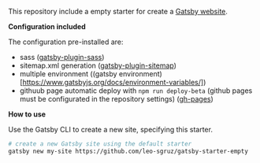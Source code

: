 This repository include a empty starter for create a [Gatsby website](https://www.gatsbyjs.org/). 

**Configuration included**

The configuration pre-installed are:

* sass ([gatsby-plugin-sass](https://www.gatsbyjs.org/packages/gatsby-plugin-sass/))
* sitemap.xml generation ([gatsby-plugin-sitemap](https://www.gatsbyjs.org/packages/gatsby-plugin-sitemap/))
* multiple environment ((gatsby environment)[https://www.gatsbyjs.org/docs/environment-variables/])
* githuub page automatic deploy with `npm run deploy-beta` (github pages must be configurated in the repository settings) ([gh-pages](https://www.gatsbyjs.org/docs/how-gatsby-works-with-github-pages/))


**How to use**

  Use the Gatsby CLI to create a new site, specifying this starter.

  ```sh
  # create a new Gatsby site using the default starter
  gatsby new my-site https://github.com/leo-sgruz/gatsby-starter-empty
  ```
